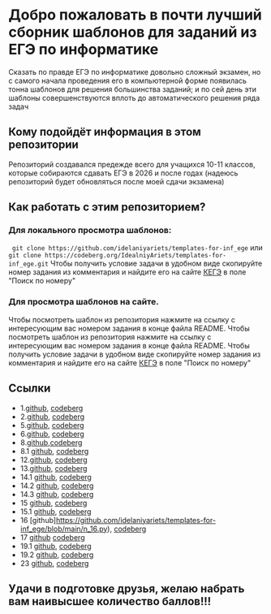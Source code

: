 # Добро пожаловать в почти лучший сборник шаблонов для заданий из ЕГЭ по информатике
Сказать по правде ЕГЭ по информатике довольно сложный экзамен, но с самого начала проведения его в компьютерной форме появилась тонна шаблонов для решения большинства заданий; и по сей день эти шаблоны совершенствуются вплоть до автоматического решения ряда задач
## Кому подойдёт информация в этом репозитории
Репозиторий создавался предежде всего для учащихся 10-11 классов, которые собираются сдавать ЕГЭ в 2026 и после годах (надеюсь репозиторий будет обновляться после моей сдачи экзамена)
## Как работать с этим репозиторием?
### Для локального просмотра шаблонов: 
` git clone https://github.com/idelaniyariets/templates-for-inf_ege` или `git clone https://codeberg.org/IdealniyAriets/templates-for-inf_ege.git`
Чтобы получить условие задачи в удобном виде скопируйте номер задания из комментария и найдите его на сайте [КЕГЭ](https://kompege.ru/task) в поле "Поиск по номеру"
### Для просмотра шаблонов на сайте.
Чтобы посмотреть шаблон из репозитория нажмите на ссылку с интересующим вас номером задания в конце файла README.
Чтобы посмотреть шаблон из репозитория нажмите на ссылку с интересующим вас номером задания в конце файла README. Чтобы получить условие задачи в удобном виде скопируйте номер задания из комментария и найдите его на сайте [КЕГЭ](https://kompege.ru/task) в поле "Поиск по номеру"

## Ссылки
* 1.[github](https://github.com/idelaniyariets/templates-for-inf_ege/blob/main/n_1.py), [codeberg](https://codeberg.org/IdealniyAriets/templates-for-inf_ege/src/branch/main/n_1.py)
* 2.[github](https://github.com/idelaniyariets/templates-for-inf_ege/blob/main/n_2.py), [codeberg](https://codeberg.org/IdealniyAriets/templates-for-inf_ege/src/branch/main/n_2.py)
* 5.[github](https://github.com/idelaniyariets/templates-for-inf_ege/blob/main/n_5.py), [codeberg](https://codeberg.org/IdealniyAriets/templates-for-inf_ege/src/branch/main/n_5.py)
* 6.[github](https://github.com/idelaniyariets/templates-for-inf_ege/blob/main/n_6.py), [codeberg](https://codeberg.org/IdealniyAriets/templates-for-inf_ege/src/branch/main/n_6.py)
* 8.[github](https://github.com/idelaniyariets/templates-for-inf_ege/blob/main/n_8.py),[codeberg](https://codeberg.org/IdealniyAriets/templates-for-inf_ege/src/branch/main/n_8.py)
* 8.1 [github](https://github.com/idelaniyariets/templates-for-inf_ege/blob/main/n_8_1.py), [codeberg](https://codeberg.org/IdealniyAriets/templates-for-inf_ege/src/branch/main/n_8_1.py)
* 12.[github](https://github.com/idelaniyariets/templates-for-inf_ege/blob/main/n_12.py), [codeberg](https://codeberg.org/IdealniyAriets/templates-for-inf_ege/src/branch/main/n_12.py)
* 13.[github](https://github.com/idelaniyariets/templates-for-inf_ege/blob/main/n_13.py), [codeberg](https://codeberg.org/IdealniyAriets/templates-for-inf_ege/src/branch/main/n_13.py)
* 14.1 [github](https://github.com/idelaniyariets/templates-for-inf_ege/blob/main/n14_1.py), [codeberg](https://codeberg.org/IdealniyAriets/templates-for-inf_ege/src/branch/main/n14_1.py)
* 14.2 [github](https://github.com/idelaniyariets/templates-for-inf_ege/blob/main/n14_2.py), [codeberg](https://codeberg.org/IdealniyAriets/templates-for-inf_ege/src/branch/main/n14_2.py)
* 14.3 [github](https://github.com/idelaniyariets/templates-for-inf_ege/blob/main/n14_3.py), [codeberg](https://codeberg.org/IdealniyAriets/templates-for-inf_ege/src/branch/main/n14_3.py)
* 15 [github](https://github.com/idelaniyariets/templates-for-inf_ege/blob/main/n15.py), [codeberg](https://codeberg.org/IdealniyAriets/templates-for-inf_ege/src/branch/main/n15.py)
* 15.1 [github](https://github.com/idelaniyariets/templates-for-inf_ege/blob/main/n_15_1.py), [codeberg](https://codeberg.org/IdealniyAriets/templates-for-inf_ege/src/branch/main/n_15_1.py)
* 16 [github]https://github.com/idelaniyariets/templates-for-inf_ege/blob/main/n_16.py), [codeberg](https://codeberg.org/IdealniyAriets/templates-for-inf_ege/src/branch/main/n_16.py)
* 17 [github](https://github.com/idelaniyariets/templates-for-inf_ege/blob/main/n_17.py) [codeberg](https://codeberg.org/IdealniyAriets/templates-for-inf_ege/src/branch/main/n_17.py)
* 19.1 [github](https://github.com/idelaniyariets/templates-for-inf_ege/blob/main/n19-n21_1.py), [codeberg](https://codeberg.org/IdealniyAriets/templates-for-inf_ege/src/branch/main/n19-n21_1.py)
* 19.2 [github](https://github.com/idelaniyariets/templates-for-inf_ege/blob/main/n19-n21_2.py), [codeberg](https://codeberg.org/IdealniyAriets/templates-for-inf_ege/src/branch/main/n19-n21_2.py)
* 23 [github](https://github.com/idelaniyariets/templates-for-inf_ege/blob/main/n_23.py), [codeberg](https://codeberg.org/IdealniyAriets/templates-for-inf_ege/src/branch/main/n_23.py)

## Удачи в подготовке друзья, желаю набрать вам наивысшее количество баллов!!!
